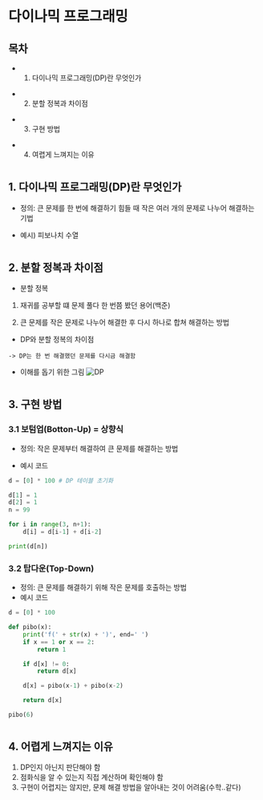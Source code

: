 # 다이나믹 프로그래밍

## 목차
* 1. 다이나믹 프로그래밍(DP)란 무엇인가
>
* 2. 분할 정복과 차이점
>
* 3. 구현 방법 
>
* 4. 여렵게 느껴지는 이유
#

## 1. 다이나믹 프로그래밍(DP)란 무엇인가
* 정의: 큰 문제를 한 번에 해결하기 힘들 때 작은 여러 개의 문제로 나누어 해결하는 기법

* 예시) 피보나치 수열

#
## 2. 분할 정복과 차이점
* 분할 정복
1. 재귀를 공부할 떄 문제 풀다 한 번쯤 봤던 용어(백준)

2. 큰 문제를 작은 문제로 나누어 해결한 후 다시 하나로 합쳐 해결하는 방법

* DP와 분할 정복의 차이점
>
    -> DP는 한 번 해결했던 문제를 다시금 해결함
>
* 이해를 돕기 위한 그림
![DP](https://ialy1595.github.io/images/dynamic_programming/fntree1.png)
#
## 3. 구현 방법
>
### 3.1 보텀업(Botton-Up) = 상향식
* 정의: 작은 문제부터 해결하여 큰 문제를 해결하는 방법

* 예시 코드
``` python
d = [0] * 100 # DP 테이블 초기화

d[1] = 1
d[2] = 1
n = 99

for i in range(3, n+1):
    d[i] = d[i-1] + d[i-2]

print(d[n])
```
### 3.2 탑다운(Top-Down)
* 정의: 큰 문제를 해결하기 위해 작은 문제를 호출하는 방법
* 예시 코드
``` python
d = [0] * 100

def pibo(x):
    print('f(' + str(x) + ')', end=' ')
    if x == 1 or x == 2:
        return 1

    if d[x] != 0:
        return d[x]

    d[x] = pibo(x-1) + pibo(x-2)

    return d[x]

pibo(6)
``` 
#
## 4. 어렵게 느껴지는 이유
1. DP인지 아닌지 판단해야 함
2. 점화식을 알 수 있는지 직접 계산하며 확인해야 함
3. 구현이 어렵지는 않지만, 문제 해결 방법을 알아내는 것이 어려움(수학..같다)

